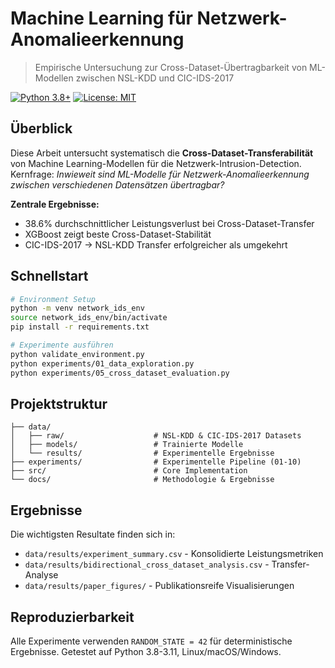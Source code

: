 # Machine Learning für Netzwerk-Anomalieerkennung

> Empirische Untersuchung zur Cross-Dataset-Übertragbarkeit von ML-Modellen zwischen NSL-KDD und CIC-IDS-2017

[![Python 3.8+](https://img.shields.io/badge/python-3.8+-blue.svg)](https://www.python.org/downloads/)
[![License: MIT](https://img.shields.io/badge/License-MIT-yellow.svg)](https://opensource.org/licenses/MIT)

## Überblick

Diese Arbeit untersucht systematisch die **Cross-Dataset-Transferabilität** von Machine Learning-Modellen für die Netzwerk-Intrusion-Detection. Kernfrage: *Inwieweit sind ML-Modelle für Netzwerk-Anomalieerkennung zwischen verschiedenen Datensätzen übertragbar?*

**Zentrale Ergebnisse:**
- 38.6% durchschnittlicher Leistungsverlust bei Cross-Dataset-Transfer
- XGBoost zeigt beste Cross-Dataset-Stabilität
- CIC-IDS-2017 → NSL-KDD Transfer erfolgreicher als umgekehrt

## Schnellstart

```bash
# Environment Setup
python -m venv network_ids_env
source network_ids_env/bin/activate
pip install -r requirements.txt

# Experimente ausführen
python validate_environment.py
python experiments/01_data_exploration.py
python experiments/05_cross_dataset_evaluation.py
```

## Projektstruktur

```
├── data/
│   ├── raw/                    # NSL-KDD & CIC-IDS-2017 Datasets
│   ├── models/                 # Trainierte Modelle
│   └── results/                # Experimentelle Ergebnisse
├── experiments/                # Experimentelle Pipeline (01-10)
├── src/                        # Core Implementation
└── docs/                       # Methodologie & Ergebnisse
```

## Ergebnisse

Die wichtigsten Resultate finden sich in:
- `data/results/experiment_summary.csv` - Konsolidierte Leistungsmetriken
- `data/results/bidirectional_cross_dataset_analysis.csv` - Transfer-Analyse
- `data/results/paper_figures/` - Publikationsreife Visualisierungen

## Reproduzierbarkeit

Alle Experimente verwenden `RANDOM_STATE = 42` für deterministische Ergebnisse. Getestet auf Python 3.8-3.11, Linux/macOS/Windows.
